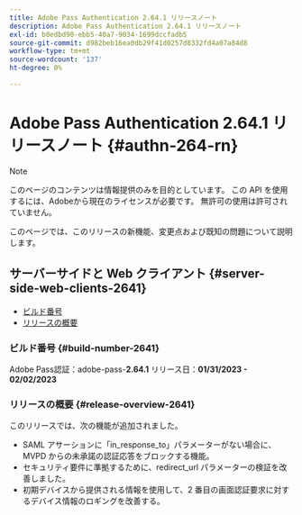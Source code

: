 ```yaml
---
title: Adobe Pass Authentication 2.64.1 リリースノート
description: Adobe Pass Authentication 2.64.1 リリースノート
exl-id: b0edbd90-ebb5-40a7-9034-1699dccfadb5
source-git-commit: d982beb16ea0db29f41d0257d8332fd4a07a84d8
workflow-type: tm+mt
source-wordcount: '137'
ht-degree: 0%

---
```


# Adobe Pass Authentication 2.64.1 リリースノート {#authn-264-rn}

>[!NOTE]
>
>このページのコンテンツは情報提供のみを目的としています。 この API を使用するには、Adobeから現在のライセンスが必要です。 無許可の使用は許可されていません。

このページでは、このリリースの新機能、変更点および既知の問題について説明します。

## サーバーサイドと Web クライアント {#server-side-web-clients-2641}

* [ビルド番号](#build-number-2641)
* [リリースの概要](#release-overview-2641)

### ビルド番号 {#build-number-2641}

Adobe Pass認証：adobe-pass-**2.64.1**
リリース日：**01/31/2023 - 02/02/2023**

### リリースの概要 {#release-overview-2641}

このリリースでは、次の機能が追加されました。

* SAML アサーションに「in_response_to」パラメーターがない場合に、MVPD からの未承諾の認証応答をブロックする機能。
* セキュリティ要件に準拠するために、redirect_url パラメーターの検証を改善しました。
* 初期デバイスから提供される情報を使用して、2 番目の画面認証要求に対するデバイス情報のロギングを改善する。
